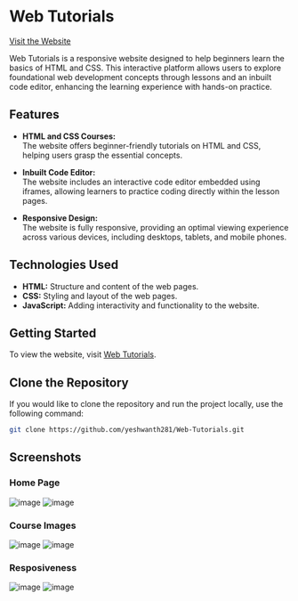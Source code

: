 # Web Tutorials

[Visit the Website](https://yeshwanth281.github.io/Web-Tutorials/)

Web Tutorials is a responsive website designed to help beginners learn the basics of HTML and CSS. This interactive platform allows users to explore foundational web development concepts through lessons and an inbuilt code editor, enhancing the learning experience with hands-on practice.

## Features

- **HTML and CSS Courses:**  
  The website offers beginner-friendly tutorials on HTML and CSS, helping users grasp the essential concepts.
  
- **Inbuilt Code Editor:**  
  The website includes an interactive code editor embedded using iframes, allowing learners to practice coding directly within the lesson pages.
  
- **Responsive Design:**  
  The website is fully responsive, providing an optimal viewing experience across various devices, including desktops, tablets, and mobile phones.

## Technologies Used

- **HTML:** Structure and content of the web pages.
- **CSS:** Styling and layout of the web pages.
- **JavaScript:** Adding interactivity and functionality to the website.
  
## Getting Started

To view the website, visit [Web Tutorials](https://yeshwanth281.github.io/Web-Tutorials/).

## Clone the Repository

If you would like to clone the repository and run the project locally, use the following command:

```bash
git clone https://github.com/yeshwanth281/Web-Tutorials.git
```
## Screenshots
### Home Page
![image](https://github.com/user-attachments/assets/f8c994f9-aefb-4797-9768-76d3e4404954) ![image](https://github.com/user-attachments/assets/0bf8b1de-fc13-4f84-abb3-0c1c6a3538f5)
### Course Images
![image](https://github.com/user-attachments/assets/5b6222d3-3715-48e9-8645-0656e8dbcaca) ![image](https://github.com/user-attachments/assets/c74966c6-0f17-4a9c-895b-392b34bd6b78)
### Resposiveness
![image](https://github.com/user-attachments/assets/627a2410-9764-4203-827e-ca87c5e74604) ![image](https://github.com/user-attachments/assets/39182179-40c6-4710-bb76-c81c7d244540)


